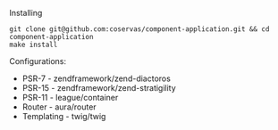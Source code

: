 Installing
```
git clone git@github.com:coservas/component-application.git && cd component-application
make install
```

Configurations:

- PSR-7 - zendframework/zend-diactoros
- PSR-15 - zendframework/zend-stratigility
- PSR-11 - league/container
- Router - aura/router
- Templating - twig/twig